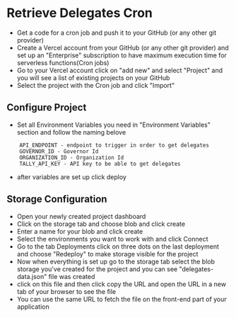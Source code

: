 
# Retrieve Delegates Cron

- Get a code for a cron job and push it to your GitHub (or any other git provider)
- Create a Vercel account from your GitHub (or any other git provider) and set up an "Enterprise" subscription to have maximum execution time for serverless functions(Cron jobs)
- Go to your Vercel account click on "add new"  and select "Project" and you will see a list of existing projects on your GitHub
- Select the project with the Cron job and click "Import"

## Configure Project
- Set all Environment Variables you need in "Environment Variables" section and follow the naming belove
``` 
    API_ENDPOINT - endpoint to trigger in order to get delegates
    GOVERNOR_ID - Governor Id
    ORGANIZATION_ID - Organization Id
    TALLY_API_KEY - API key to be able to get delegates
``` 
- after variables are set up click deploy

## Storage Configuration
- Open your newly created project dashboard
- Click on the storage tab and choose blob and click create
- Enter a name for your blob and click create
- Select the environments you want to work with and click Connect
- Go to the tab Deployments click on three dots on the last deployment and choose "Redeploy" to make storage visible for the project
- Now when everything is set up go to the storage tab select the blob storage you've created for the project and you can see  "delegates-data.json" file was created
- click on this file and then click copy the URL and open the URL in a new tab of your browser to see the file
- You can use the same URL to fetch the file on the front-end part of your application